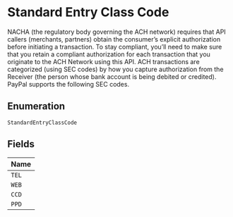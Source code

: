 
# Standard Entry Class Code

NACHA (the regulatory body governing the ACH network) requires that API callers (merchants, partners) obtain the consumer’s explicit authorization before initiating a transaction. To stay compliant, you’ll need to make sure that you retain a compliant authorization for each transaction that you originate to the ACH Network using this API. ACH transactions are categorized (using SEC codes) by how you capture authorization from the Receiver (the person whose bank account is being debited or credited). PayPal supports the following SEC codes.

## Enumeration

`StandardEntryClassCode`

## Fields

| Name |
|  --- |
| `TEL` |
| `WEB` |
| `CCD` |
| `PPD` |

